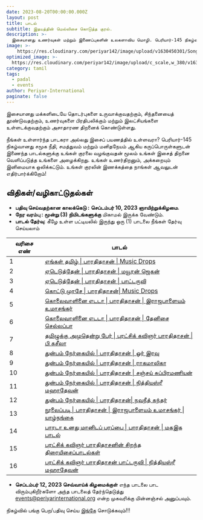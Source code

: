 ```yaml
---
date: 2023-08-20T00:00:00.000Z
layout: post
title: பாடல்
subtitle: இதயத்தின் மெல்லிசை கொடுத்த குரல். 
description: >-
  இசையானது உணர்வுகள் மற்றும் இணைப்புகளின் உலகளாவிய மொழி. பெரியார்-145 நிகழ்வானது உங்கள் குரலை வெளிப்படுத்த அழைக்கிறது
image: >-
    https://res.cloudinary.com/periyar142/image/upload/v1630450301/Song_ttznts.jpg
optimized_image: >-
  https://res.cloudinary.com/periyar142/image/upload/c_scale,w_380/v1630450301/Song_ttznts.jpg
category: tamil
tags:
  - padal
  - events
author: Periyar-International
paginate: false
---
```



இசையானது மக்களிடையே தொடர்புகளை உருவாக்குவதற்கும், சிந்தனையைத் தூண்டுவதற்கும், உணர்வுகளை பிரதிபலிக்கும் மற்றும் இலட்சியங்களை உள்ளடக்குவதற்கும் அசாதாரண திறனைக் கொண்டுள்ளது.

நீங்கள் உள்ளார்ந்த பாடகரா அல்லது இசைப் பயணத்தில் உள்ளவரா? பெரியார்-145 நிகழ்வானது சமூக நீதி, சமத்துவம் மற்றும் மனிதநேயம் ஆகிய கருப்பொருள்களுடன் இணைந்த பாடல்களுக்கு உங்கள் குரலை வழங்குவதன் மூலம் உங்கள் இசைத் திறனை வெளிப்படுத்த உங்களை அழைக்கிறது. உங்கள் உணர்திறனும், அக்கறையும் இனிமையாக ஒலிக்கட்டும். உங்கள் குரலின் இணக்கத்தை நாங்கள் ஆவலுடன் எதிர்பார்க்கிறோம்!

## **விதிகள்/வழிகாட்டுதல்கள்**
* **பதிவு செய்வதற்கான காலக்கெடு :** **செப்டம்பர் 10, 2023 ஞாயிற்றுக்கிழமை**.
* **நேர வரம்பு : மூன்று (3) நிமிடங்களுக்கு** மிகாமல் இருக்க வேண்டும்.
* **பாடல் தேர்வு**: கீழே உள்ள பட்டியலில் இருந்து ஒரு (1) பாடலை நீங்கள் தேர்வு செய்யலாம்

| வரிசை எண் |பாடல்|
| -------- | ------------------------------------------------------------|
| 1        | [எங்கள் தமிழ் \| பாரதிதாசன் \| Music Drops](https://youtu.be/QaeVXX2jzGs) |                                      
| 2        | [ஏடெடுத்தேன் \| பாரதிதாசன் \| மயூரன் ஜெகன்](https://youtu.be/48YffGNCkgw)    |                                   
| 3        | [ஏடெடுத்தேன் \| பாரதிதாசன் \| பாட்டருவி](https://youtu.be/z2wBOWEFlWA)     |                      
| 4        | [கொட்டு முரசே \| பாரதிதாசன்\| Music Drops](https://youtu.be/vjt1Ul8DWwM)      |                               
| 5        | [கொலைவாளினை எடடா \| பாரதிதாசன் \| இராஜபாளையம் உமாசங்கர்](https://youtu.be/PrK-czJ2tS8)|
| 6        | [கொலைவாளினை எடடா \| பாரதிதாசன் \| தேனிசை செல்லப்பா](https://youtu.be/dsgk7Vb59wY)|
| 7        | [தமிழுக்கு அமுதென்று பேர் \| புரட்சிக் கவிஞர் பாரதிதாசன் \| பி சுசீலா](https://youtu.be/aUAy4_D33yQ)|
| 8        | [துன்பம் நேர்கையில் \| பாரதிதாசன் \| ஓர் இரவு](https://youtu.be/twYDC8YtUO8)    |                   
| 9        | [துன்பம் நேர்கையில் \| பாரதிதாசன் \| ராகமாலிகா](https://youtu.be/z3eiHmVhrU8) |                      
| 10       | [துன்பம் நேர்கையில் \| பாரதிதாசன் \| சஞ்சய் சுப்பிரமணியன்](https://youtu.be/_F-gXUUL3_g) |         
| 11       | [துன்பம் நேர்கையில் \| பாரதிதாசன் \| நித்தியஸ்ரீ மஹாதேவன்](https://youtu.be/0AYKvt6dq98)|          
| 12       | [துன்பம் நேர்கையில் \| பாரதிதாசன்\| நவநீத் சுந்தர்](https://youtu.be/DyAyBM0aoV8)    |    
| 13       | [நூலைப்படி \| பாரதிதாசன் \| இராஜபாளையம் உமாசங்கர் \| யாழ்நங்கை](https://youtu.be/bgBHesacdRE)|
| 14       | [பாரடா உனது மானிடப் பரப்பை \| பாரதிதாசன் \| மகஇக பாடல்](https://youtu.be/20ppcYZKoCU)|
| 15       | [புரட்சிக் கவிஞர் பாரதிதாசனின் சிறந்த திரையிசைப்பாடல்கள்](https://youtu.be/_7qy_W5n8G8)   |     
| 16       | [புரட்சிக் கவிஞர் பாரதிதாசன் பாட்டருவி \| நித்தியஸ்ரீ மஹாதேவன்](https://youtu.be/7dFDjQuDYpE)|


* **செப்டம்பர் 12, 2023 செவ்வாய்க் கிழமைக்குள்** எந்த பாடலை பாட விரும்புகிறீர்களோ அந்த பாடலைத் தேர்ந்தெடுத்து 
events@periyarinternational.org என்ற முகவரிக்கு மின்னஞ்சல் அனுப்பவும்.

 நிகழ்வில் பங்கு பெற/பதிவு செய்ய [இங்கே](/tamil-register/) சொடுக்கவும்!!!
